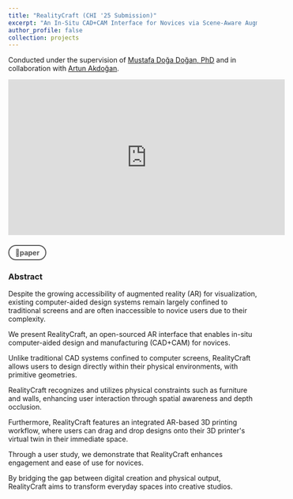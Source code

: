```yaml
---
title: "RealityCraft (CHI '25 Submission)"
excerpt: "An In-Situ CAD+CAM Interface for Novices via Scene-Aware Augmented Reality<br/><img src='/images/RealityCraft Teaser Figure.png' style='width:740px; border-radius: 20px;'>"
author_profile: false
collection: projects
---
```

Conducted under the supervision of [Mustafa Doğa Doğan, PhD](https://www.dogadogan.com/) and in collaboration with [Artun Akdoğan](https://www.linkedin.com/in/artun-akdogan/).

<iframe width="560" height="315" src="https://www.youtube.com/embed/tpf_s0ysZzo" frameborder="0" allow="accelerometer; autoplay; clipboard-write; encrypted-media; gyroscope; picture-in-picture" allowfullscreen></iframe>

#### <a href="https://arxiv.org/pdf/2410.06113" style="text-decoration: none; background-color: transparent; color: #555555; padding: 5px 12px; border-radius: 25px; text-align: center; display: inline-block; border: 2px solid #555555;">📄paper</a>

### Abstract

Despite the growing accessibility of augmented reality (AR) for visualization, existing computer-aided design systems remain largely confined to traditional screens and are often inaccessible to novice users due to their complexity. 

We present RealityCraft, an open-sourced AR interface that enables in-situ computer-aided design and manufacturing (CAD+CAM) for novices. 

Unlike traditional CAD systems confined to computer screens, RealityCraft allows users to design directly within their physical environments, with primitive geometries. 

RealityCraft recognizes and utilizes physical constraints such as furniture and walls, enhancing user interaction through spatial awareness and depth occlusion. 

Furthermore, RealityCraft features an integrated AR-based 3D printing workflow, where users can drag and drop designs onto their 3D printer's virtual twin in their immediate space. 

Through a user study, we demonstrate that RealityCraft enhances engagement and ease of use for novices. 

By bridging the gap between digital creation and physical output, RealityCraft aims to transform everyday spaces into creative studios.
